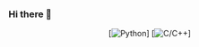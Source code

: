 ### Hi there 👋

<div align="center">
   

[![Python](https://img.shields.io/badge/Python-blue.svg?style=flat)]
[![C/C++](https://img.shields.io/badge/c++-green.svg?style=flat)]

</div>

<!--
**PBSH56/PBSH56** is a ✨ _special_ ✨ repository because its `README.md` (this file) appears on your GitHub profile.

Here are some ideas to get you started:

- 🔭 I’m currently working on ...
- 🌱 I’m currently learning ...
- 👯 I’m looking to collaborate on ...
- 🤔 I’m looking for help with ...
- 💬 Ask me about ...
- 📫 How to reach me: ...
- 😄 Pronouns: ...
- ⚡ Fun fact: ...
-->
